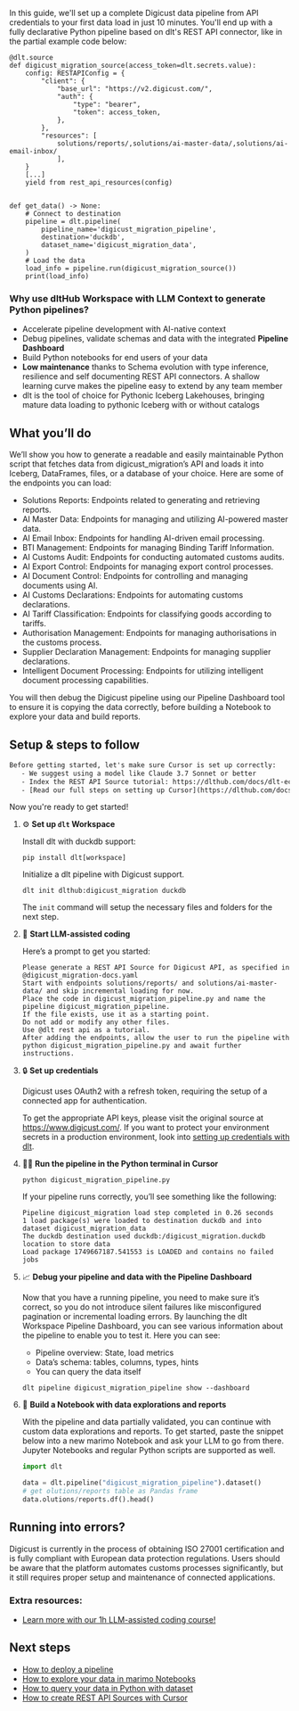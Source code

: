 In this guide, we'll set up a complete Digicust data pipeline from API credentials to your first data load in just 10 minutes. You'll end up with a fully declarative Python pipeline based on dlt's REST API connector, like in the partial example code below:

```python-outcome
@dlt.source
def digicust_migration_source(access_token=dlt.secrets.value):
    config: RESTAPIConfig = {
        "client": {
            "base_url": "https://v2.digicust.com/",
            "auth": {
                "type": "bearer",
                "token": access_token,
            },
        },
        "resources": [
            solutions/reports/,solutions/ai-master-data/,solutions/ai-email-inbox/
            ],
    }
    [...]
    yield from rest_api_resources(config)


def get_data() -> None:
    # Connect to destination
    pipeline = dlt.pipeline(
        pipeline_name='digicust_migration_pipeline',
        destination='duckdb',
        dataset_name='digicust_migration_data', 
    )
    # Load the data
    load_info = pipeline.run(digicust_migration_source())
    print(load_info) 
```

### Why use dltHub Workspace with LLM Context to generate Python pipelines?

- Accelerate pipeline development with AI-native context
- Debug pipelines, validate schemas and data with the integrated **Pipeline Dashboard**
- Build Python notebooks for end users of your data
- **Low maintenance** thanks to Schema evolution with type inference, resilience and self documenting REST API connectors. A shallow learning curve makes the pipeline easy to extend by any team member
- dlt is the tool of choice for Pythonic Iceberg Lakehouses, bringing mature data loading to pythonic Iceberg with or without catalogs

## What you’ll do

We’ll show you how to generate a readable and easily maintainable Python script that fetches data from digicust_migration’s API and loads it into Iceberg, DataFrames, files, or a database of your choice. Here are some of the endpoints you can load:

- Solutions Reports: Endpoints related to generating and retrieving reports.
- AI Master Data: Endpoints for managing and utilizing AI-powered master data.
- AI Email Inbox: Endpoints for handling AI-driven email processing.
- BTI Management: Endpoints for managing Binding Tariff Information.
- AI Customs Audit: Endpoints for conducting automated customs audits.
- AI Export Control: Endpoints for managing export control processes.
- AI Document Control: Endpoints for controlling and managing documents using AI.
- AI Customs Declarations: Endpoints for automating customs declarations.
- AI Tariff Classification: Endpoints for classifying goods according to tariffs.
- Authorisation Management: Endpoints for managing authorisations in the customs process.
- Supplier Declaration Management: Endpoints for managing supplier declarations.
- Intelligent Document Processing: Endpoints for utilizing intelligent document processing capabilities.

You will then debug the Digicust pipeline using our Pipeline Dashboard tool to ensure it is copying the data correctly, before building a Notebook to explore your data and build reports.

## Setup & steps to follow

```default
Before getting started, let's make sure Cursor is set up correctly:
   - We suggest using a model like Claude 3.7 Sonnet or better
   - Index the REST API Source tutorial: https://dlthub.com/docs/dlt-ecosystem/verified-sources/rest_api/ and add it to context as **@dlt rest api**
   - [Read our full steps on setting up Cursor](https://dlthub.com/docs/dlt-ecosystem/llm-tooling/cursor-restapi#23-configuring-cursor-with-documentation)
```

Now you're ready to get started!

1. ⚙️ **Set up `dlt` Workspace**
    
    Install dlt with duckdb support:
    ```shell
    pip install dlt[workspace]
    ```

    Initialize a dlt pipeline with Digicust support.
    ```shell
    dlt init dlthub:digicust_migration duckdb
    ```

    The `init` command will setup the necessary files and folders for the next step.
    
2. 🤠 **Start LLM-assisted coding**
    
    Here’s a prompt to get you started:
    
    ```prompt
    Please generate a REST API Source for Digicust API, as specified in @digicust_migration-docs.yaml 
    Start with endpoints solutions/reports/ and solutions/ai-master-data/ and skip incremental loading for now. 
    Place the code in digicust_migration_pipeline.py and name the pipeline digicust_migration_pipeline. 
    If the file exists, use it as a starting point. 
    Do not add or modify any other files. 
    Use @dlt rest api as a tutorial. 
    After adding the endpoints, allow the user to run the pipeline with python digicust_migration_pipeline.py and await further instructions.
    ```

    
3. 🔒 **Set up credentials** 
    
    Digicust uses OAuth2 with a refresh token, requiring the setup of a connected app for authentication.
    
    To get the appropriate API keys, please visit the original source at https://www.digicust.com/.
    If you want to protect your environment secrets in a production environment, look into [setting up credentials with dlt](https://dlthub.com/docs/walkthroughs/add_credentials).
    
4. 🏃‍♀️ **Run the pipeline in the Python terminal in Cursor**
    
    ```shell
    python digicust_migration_pipeline.py
    ```
    
    If your pipeline runs correctly, you’ll see something like the following:
    
    ```shell
    Pipeline digicust_migration load step completed in 0.26 seconds
    1 load package(s) were loaded to destination duckdb and into dataset digicust_migration_data
    The duckdb destination used duckdb:/digicust_migration.duckdb location to store data
    Load package 1749667187.541553 is LOADED and contains no failed jobs
    ```
    
5. 📈 **Debug your pipeline and data with the Pipeline Dashboard**

    Now that you have a running pipeline, you need to make sure it’s correct, so you do not introduce silent failures like misconfigured pagination or incremental loading errors. By launching the dlt Workspace Pipeline Dashboard, you can see various information about the pipeline to enable you to test it. Here you can see:
    - Pipeline overview: State, load metrics
    - Data’s schema: tables, columns, types, hints
    - You can query the data itself
    
    ```shell
    dlt pipeline digicust_migration_pipeline show --dashboard
    ```
    
6. 🐍 **Build a Notebook with data explorations and reports**

    With the pipeline and data partially validated, you can continue with custom data explorations and reports. To get started, paste the snippet below into a new marimo Notebook and ask your LLM to go from there. Jupyter Notebooks and regular Python scripts are supported as well.

    
    ```python
    import dlt

   data = dlt.pipeline("digicust_migration_pipeline").dataset()
   # get olutions/reports table as Pandas frame
   data.olutions/reports.df().head()
    ```

## Running into errors?

Digicust is currently in the process of obtaining ISO 27001 certification and is fully compliant with European data protection regulations. Users should be aware that the platform automates customs processes significantly, but it still requires proper setup and maintenance of connected applications.

### Extra resources:

- [Learn more with our 1h LLM-assisted coding course!](https://www.youtube.com/watch?v=GGid70rnJuM)

## Next steps

- [How to deploy a pipeline](https://dlthub.com/docs/walkthroughs/deploy-a-pipeline)
- [How to explore your data in marimo Notebooks](https://dlthub.com/docs/general-usage/dataset-access/marimo)
- [How to query your data in Python with dataset](https://dlthub.com/docs/general-usage/dataset-access/dataset)
- [How to create REST API Sources with Cursor](https://dlthub.com/docs/dlt-ecosystem/llm-tooling/cursor-restapi)